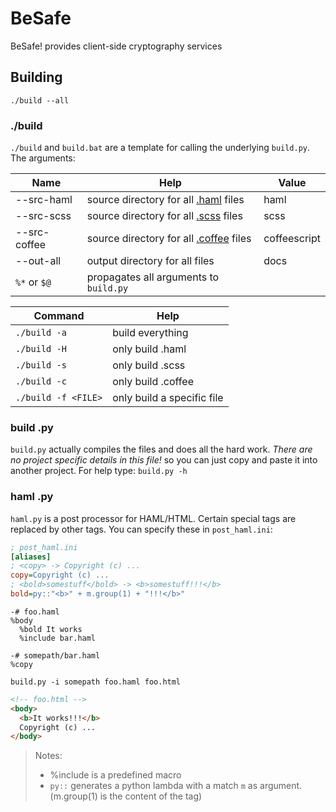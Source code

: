 # BeSafe
BeSafe! provides client-side cryptography services

## Building
	./build --all

### ./build
`./build` and `build.bat` are a template for calling the underlying `build.py`.
The arguments:

Name | Help | Value 
------|------|-------
\-\-src-haml | source directory for all [.haml](http://haml.info/) files | haml 
\-\-src-scss | source directory for all [.scss](http://sass-lang.com/) files | scss 
\-\-src-coffee | source directory for all [.coffee](http://coffeescript.org/) files | coffeescript 
\-\-out-all | output directory for all files | docs
`%*` or `$@` | propagates all arguments to `build.py` | |

Command | Help
--------|-------
`./build -a` | build everything
`./build -H` | only build .haml
`./build -s` | only build .scss
`./build -c` | only build .coffee
`./build -f <FILE>` | only build a specific file

### build .py
`build.py` actually compiles the files and does all the hard work. *There are no project specific details in this file!* so you can just copy and paste it into another project. 
For help type: `build.py -h`

### haml .py
`haml.py` is a post processor for HAML/HTML.
Certain special tags are replaced by other tags.
You can specify these in `post_haml.ini`:
```ini
; post_haml.ini
[aliases]
; <copy> -> Copyright (c) ...
copy=Copyright (c) ...
; <bold>somestuff</bold> -> <b>somestuff!!!</b>
bold=py::"<b>" + m.group(1) + "!!!</b>"
```

```haml
-# foo.haml
%body
  %bold It works
  %include bar.haml
```

```haml
-# somepath/bar.haml
%copy
```

`build.py -i somepath foo.haml foo.html`

```html
<!-- foo.html -->
<body>
  <b>It works!!!</b>
  Copyright (c) ...
</body>
```

> Notes:
> * %include is a predefined macro
> * `py::` generates a python lambda with a match `m` as argument. (m.group(1) is the content of the tag)

